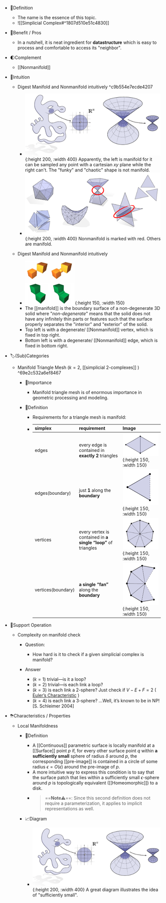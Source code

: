 - 📝Definition
    - The name is the essence of this topic.
    - ![[Simplicial Complex#^1807d510e51c4830]]
    
- 🚀Benefit / Pros
    - In a nutshell, it is neat ingredient for **datastructure** which is easy to process and comfortable to access its "neighbor".
    
- 🌓Complement
    - [[Nonmanifold]]
    
- 🧠Intuition
    - Digest Manifold and Nonmanifold intuitively ^c9b554e7ecde4207
        - ![name](../assets/manifold_nonmanifold.png){:height 200, :width 400}
          Apparently, the left is manifold for it can be sampled any point with a cartesian $xy$ plane while the right can't. The "funky" and "chaotic" shape is not manifold.
        - ![name](../assets/manifold_nonmanifold1.png){:height 200, :width 400}
          Nonmanifold is marked with red. Others are manifold.
        
    - Digest Manifold and Nonmanifold intuitively
        - ![name](../assets/manifold_vs_nonmanifold.png){:height 150, :width 150}
        - The [[manifold]] is the boundary surface of a non-degenerate 3D solid where "*non-degenerate*" means that the solid does not have any infinitely thin parts or features such that the surface properly separates the "interior" and "exterior" of the solid.
        - Top left is with a degenerate/ [[Nonmanifold]] vertex, which is fixed in top right.
        - Bottom left is with a degenerate/ [[Nonmanifold]] edge, which is fixed in bottom right.
        
- 🏷(Sub)Categories
    - Manifold Triangle Mesh ($k=2$, [[simplicial 2-complexes]] ) ^69e2c532a6ef8467
        - 👑Importance
            - Manifold triangle mesh is of enormous importance in geometric processing and modeling.
            
        - 📝Definition
            - Requirements for a triangle mesh is manifold:
            - | simplex            | requirement                                                  | Image                                                        |
              | ------------------ | ------------------------------------------------------------ | ------------------------------------------------------------ |
              | edges              | every edge is contained in **exactly** **2** triangles       | ![name](../assets/manifold_mesh_edge.png){:height 150, :width 150} |
              | edges(boundary)    | just **1** along the **boundary**                            | ![name](../assets/manifold_mesh_edge_boundary.png){:height 150, :width 150} |
              | vertices           | every vertex is contained in **a single “loop”** of triangles | ![name](../assets/manifold_mesh_vertices.png){:height 150, :width 150} |
              | vertices(boundary) | **a single “fan”** along the **boundary**                    | ![name](../assets/manifold_mesh_vertices_boundary.png){:height 150, :width 150} |
            
- 💫Support Operation
    - Complexity on manifold check
        - Question:
            - How hard is it to check if a given simplicial complex is manifold?
            
        - Answer
            - ($k=1$) trivial—is it a loop?
            - ($k=2$) trivial—is each link a loop?
            - ($k=3$) is each link a 2-sphere? Just check if $V-E+F = 2$ ( [Euler’s Characteristic](((634e3b2d-a1b3-4803-9236-d18373f2c133)))  )
            - ($k=4$) is each link a 3-sphere? …Well, it’s known to be in NP! [S. Schleimer 2004]
            
- ⛈Characteristics / Properties
    - Local Manifoldness
        - 📝Definition
            - A [[Continuous]] parametric surface is locally manifold at a [[Surface]] point $p$ if, for every other surface point $q$ within **a sufficiently small** sphere of radius $\delta$ around $p$, the corresponding [[pre-image]] is contained in a circle of some radius $\epsilon=O(\epsilon)$ around the pre-image of $p$.
            - A more intuitive way to express this condition is to say that the surface patch that lies within a sufficiently small $\epsilon$-sphere around $p$ is topologically equivalent ([[Homeomorphic]]) to a disk.
            - > ==**Note⚠**==: Since this second definition does not require a parameterization, it applies to implicit representations as well.
            
        - 📈Diagram
            - ![name](../assets/manifold_nonmanifold.png){:height 200, :width 400}
              A great diagram illustrates the idea of "sufficiently small".
            